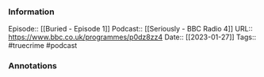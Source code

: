 ### Information

Episode:: [[Buried - Episode 1]]
Podcast:: [[Seriously - BBC Radio 4]]
URL:: https://www.bbc.co.uk/programmes/p0dz8zz4
Date:: [[2023-01-27]]
Tags:: #truecrime 
#podcast


### Annotations

